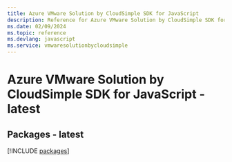 ```yaml
---
title: Azure VMware Solution by CloudSimple SDK for JavaScript
description: Reference for Azure VMware Solution by CloudSimple SDK for JavaScript
ms.date: 02/09/2024
ms.topic: reference
ms.devlang: javascript
ms.service: vmwaresolutionbycloudsimple
---
```

# Azure VMware Solution by CloudSimple SDK for JavaScript - latest
## Packages - latest
[!INCLUDE [packages](vmware-solution-by-cloudsimple-index.md)]